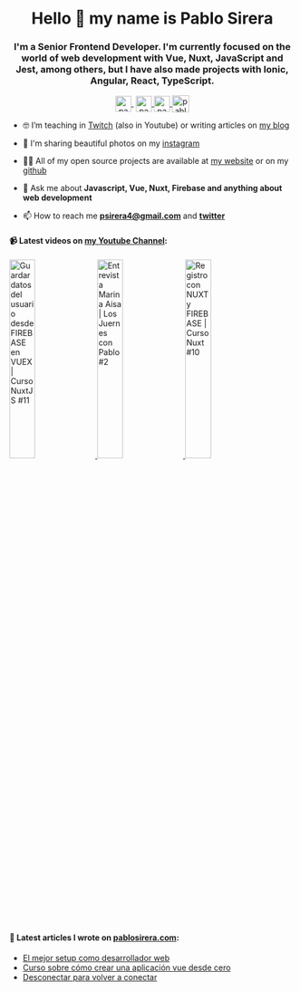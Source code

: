<h1 align="center">Hello 👋 my name is Pablo Sirera</h1>

<h3 align="center">I'm a Senior Frontend Developer. I'm currently focused on the world of web development with Vue, Nuxt, JavaScript and Jest, among others, but I have also made projects with Ionic, Angular, React, TypeScript.</h3>

<p align="center">
   <a href="https://youtube.com/pablosirera" target="blank" style='margin-right:4px'>
    <img align="center" src="https://cdn.jsdelivr.net/npm/simple-icons@3.0.1/icons/youtube.svg" alt="pablosirera" height="28px" width="28px" />
  </a>
  <a href="https://twitter.com/pablosirera" target="blank">
    <img align="center" src="https://cdn.jsdelivr.net/npm/simple-icons@3.0.1/icons/twitter.svg" alt="pablosirera" height="28px" width="28px" />
  </a>
  <a href="https://instagram.com/pablodeveloper" target="blank">
    <img align="center" src="https://cdn.jsdelivr.net/npm/simple-icons@3.0.1/icons/instagram.svg" alt="pablodeveloper" height="28px" width="28px" />
  </a>
  <a href="https://linkedin.com/in/pablosireramata" target="blank">
    <img align="center" src="https://cdn.jsdelivr.net/npm/simple-icons@3.0.1/icons/linkedin.svg" alt="pablosireramata" height="30" width="30" />
  </a>
</p>

- 🤓 I’m teaching in [Twitch](https://twitch.tv/pablosirera) (also in Youtube) or writing articles on [my blog](https://pablosirera.com/blog)

- 📸 I'm sharing beautiful photos on my [instagram](https://instagram.com/pablodeveloper)

- 👨‍💻 All of my open source projects are available at [my website](https://pablosirera.com/projects) or on my [github](https://github.com/pablosirera)

- 💬 Ask me about **Javascript, Vue, Nuxt, Firebase and anything about web development**

- 📫 How to reach me **psirera4@gmail.com** and **[twitter](https://twitter.com/pablosirera)**


#### 📹 Latest videos on [my Youtube Channel](https://youtube.com/psirera4):

<a href='https://youtu.be/TiDP0dejA-c' target='_blank'>
  <img width='30%' src='https://img.youtube.com/vi/TiDP0dejA-c/mqdefault.jpg' alt='Guardar datos del usuario desde FIREBASE en VUEX | Curso NuxtJS #11' />
</a>
<a href='https://youtu.be/TC1a997qoEQ' target='_blank'>
  <img width='30%' src='https://img.youtube.com/vi/TC1a997qoEQ/mqdefault.jpg' alt='Entrevista Marina Aisa | Los Juernes con Pablo #2' />
</a>
<a href='https://youtu.be/fII3ScRM8cw' target='_blank'>
  <img width='30%' src='https://img.youtube.com/vi/fII3ScRM8cw/mqdefault.jpg' alt='Registro con NUXT y FIREBASE | Curso Nuxt #10' />
</a>

#### 📝 Latest articles I wrote on [pablosirera.com](https://pablosirera.com):
- [El mejor setup como desarrollador web](https://pablosirera.com/blog/el-mejor-setup-como-desarrollador-web)
- [Curso sobre cómo crear una aplicación vue desde cero](https://pablosirera.com/blog/curso-sobre-como-crear-una-aplicacion-vue-desde-cero)
- [Desconectar para volver a conectar](https://pablosirera.com/blog/desconectar-para-volver-a-conectar)
